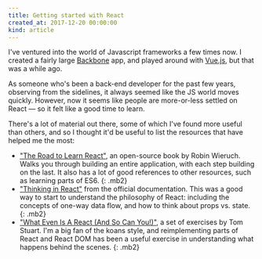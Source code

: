 ```yaml
--- 
title: Getting started with React 
created_at: 2017-12-20 00:00:00 
kind: article
---
```


I've ventured into the world of Javascript frameworks a few times now. I created a fairly large [Backbone](http://backbonejs.org) app, and played around with [Vue.js](https://vuejs.org), but that was a while ago.

As someone who's been a back-end developer for the past few years, observing from the sidelines, it always seemed like the JS world moves quickly. However, now it seems like people are more-or-less settled on React — so it felt like a good time to learn.

There's a lot of material out there, some of which I've found more useful than others, and so I thought it'd be useful to list the resources that have helped me the most:

* ["The Road to Learn React"](https://www.robinwieruch.de/the-road-to-learn-react/), an open-source book by Robin Wieruch. Walks you through building an entire application, with each step building on the last. It also has a lot of good references to other resources, such as learning parts of ES6.
{: .mb2}
* ["Thinking in React"](https://reactjs.org/docs/thinking-in-react.html) from the official documentation. This was a good way to start to understand the philosophy of React: including the concepts of one-way data flow, and how to think about props vs. state.
{: .mb2}
* ["What Even Is A React (And So Can You!)"](https://github.com/tomstuart/react-workshop), a set of exercises by Tom Stuart. I'm a big fan of the koans style, and reimplementing parts of React and React DOM has been a useful exercise in understanding what happens behind the scenes.
{: .mb2}